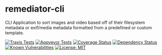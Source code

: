 # remediator-cli
CLI Application to sort images and video based off of their filesystem metadata or exif/media metadata formatted from a predefined or custom template.

[![Travis Tests](https://travis-ci.org/shabubu/remediator-cli.svg?branch=master)](https://travis-ci.org/shabubu/remediator-cli)
[![Appveyor Tests](https://ci.appveyor.com/api/projects/status/github/shabubu/remediator-cli?branch=master&svg=true)](https://ci.appveyor.com/project/shabubu/remediator-cli)
[![Coverage Status](https://coveralls.io/repos/github/shabubu/remediator-cli/badge.svg?branch=master)](https://coveralls.io/github/shabubu/remediator-cli?branch=master)
[![Dependency Status](https://img.shields.io/david/shabubu/remediator-cli.svg?style=flat-square)](https://david-dm.org/shabubu/remediator-cli)
[![Known Vulnerabilities](https://snyk.io/test/github/shabubu/remediator-cli/badge.svg?targetFile=package.json)](https://snyk.io/test/github/shabubu/remediator-cli?targetFile=package.json)
[![License: MIT](https://img.shields.io/badge/License-MIT-yellow.svg)](https://opensource.org/licenses/MIT)
